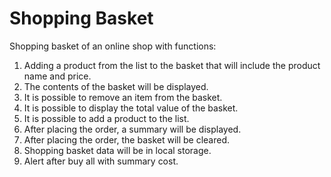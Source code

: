 # Shopping Basket

Shopping basket of an online shop with functions:
 1. Adding a product from the list to the basket that will include the product name and price.
 2. The contents of the basket will be displayed.
 3. It is possible to remove an item from the basket.
 4. It is possible to display the total value of the basket.
 5. It is possible to add a product to the list.
 6. After placing the order, a summary will be displayed.
 7. After placing the order, the basket will be cleared.
 8. Shopping basket data will be in local storage.
 9.  Alert after buy all with summary cost.